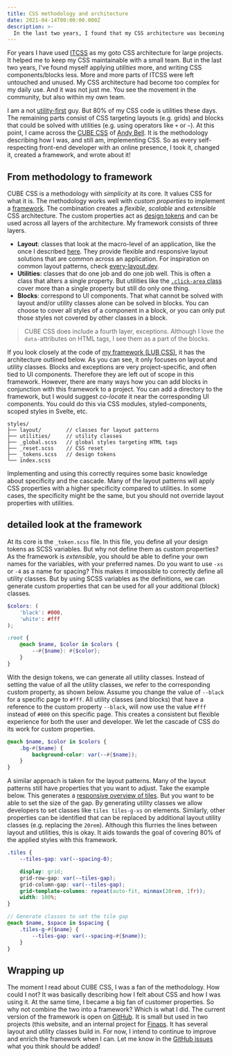 ```yaml
---
title: CSS methodology and architecture
date: 2021-04-14T00:00:00.000Z
description: >-
  In the last two years, I found that my CSS architecture was becoming too complex. But, utility-first frameworks were not doing it for me either. I needed a mix. Then came CUBE CSS and it all clicked.
---
```


For years I have used [ITCSS](https://www.xfive.co/blog/itcss-scalable-maintainable-css-architecture/) as my goto CSS architecture for large projects. It helped me to keep my CSS maintainable with a small team. But in the last two years, I've found myself applying _utilities_ more, and writing CSS components/blocks less. More and more parts of ITCSS were left untouched and unused. My CSS architecture had become too complex for my daily use. And it was not just me. You see the movement in the community, but also within my own team.

I am a not [utility-first](https://tailwindcss.com/) guy. But 80% of my CSS code is utilities these days. The remaining parts consist of CSS targeting layouts (e.g. grids) and blocks that could be solved with utilities (e.g. using operators like `+` or `~`). At this point, I came across the [CUBE CSS](https://cube.fyi/) of [Andy Bell](https://twitter.com/piccalilli_). It is the methodology describing how I was, and still am, implementing CSS. So as every self-respecting front-end developer with an online presence, I took it, changed it, created a framework, and wrote about it!

## From methodology to framework

CUBE CSS is a methodology with _simplicity_ at its core. It values CSS for what it is. The methodology works well with _custom properties_ to implement a [framework](https://github.com/kevtiq/lub-css). The combination creates a _flexible_, _scalable_ and _extensible_ CSS architecture. The custom properties act as [design tokens](https://css-tricks.com/what-are-design-tokens/) and can be used across all layers of the architecture. My framework consists of three layers.

- **Layout**: classes that look at the macro-level of an application, like the once I described [here](/writing/css-layout-patterns). They provide flexible and responsive layout solutions that are common across an application. For inspiration on common layout patterns, check [every-layout.dev](https://every-layout.dev).
- **Utilities**: classes that do one job and do one job well. This is often a class that alters a single property. But utilities like the [`.click-area` class](https://github.com/kevtiq/lub-css/blob/main/src/utilities/click-area.scss) cover more than a single property but still do only one thing.
- **Blocks**: correspond to UI components. That what cannot be solved with layout and/or utility classes alone can be solved in blocks. You can choose to cover all styles of a component in a block, or you can only put those styles not covered by other classes in a block.

> CUBE CSS does include a fourth layer, exceptions. Although I love the `data-`attributes on HTML tags, I see them as a part of the blocks.

If you look closely at the code of [my framework (LUB CSS)](https://github.com/kevtiq/lub-css), it has the architecture outlined below. As you can see, it only focuses on layout and utility classes. Blocks and exceptions are very project-specific, and often tied to UI components. Therefore they are left out of scope in this framework. However, there are many ways how you can add blocks in conjunction with this framework to a project. You can add a directory to the framework, but I would suggest _co-locate_ it near the corresponding UI components. You could do this via CSS modules, styled-components, scoped styles in Svelte, etc.

```
styles/
├── layout/        // classes for layout patterns
├── utilities/     // utility classes
├── _global.scss   // global styles targeting HTML tags
├── _reset.scss    // CSS reset
├── _tokens.scss   // design tokens
└── index.scss
```

Implementing and using this correctly requires some basic knowledge about specificity and the cascade. Many of the layout patterns will apply CSS properties with a higher specificity compared to utilities. In some cases, the specificity might be the same, but you should not override layout properties with utilities.

## detailed look at the framework

At its core is the `_token.scss` file. In this file, you define all your design tokens as SCSS variables. But why not define them as custom properties? As the framework is _extensible_, you should be able to define your own names for the variables, with your preferred names. Do you want to use `-xs` or `-4` as a name for spacing? This makes it impossible to correctly define all utility classes. But by using SCSS variables as the definitions, we can generate custom properties that can be used for all your additional (block) classes.

```scss
$colors: (
	'black': #000,
	'white': #fff
);

:root {
	@each $name, $color in $colors {
		--#{$name}: #{$color};
	}
}
```

With the design tokens, we can generate all utility classes. Instead of setting the value of all the utility classes, we refer to the corresponding custom property, as shown below. Assume you change the value of `--black` for a specific page to `#fff`. All utility classes (and blocks) that have a reference to the custom property `--black`, will now use the value `#fff` instead of `#000` on this specific page. This creates a consistent but flexible experience for both the user and developer. We let the cascade of CSS do its work for custom properties.

```scss
@each $name, $color in $colors {
	.bg-#{$name} {
		background-color: var(--#{$name});
	}
}
```

A similar approach is taken for the layout patterns. Many of the layout patterns still have properties that you want to adjust. Take the example below. This generates a [responsive overview of tiles](/writing/css-layout-patterns#responsive-multi-column-grid-system). But you want to be able to set the size of the gap. By generating utility classes we allow developers to set classes like `tiles tiles-g-xs` on elements. Similarly, other properties can be identified that can be replaced by additional layout utility classes (e.g. replacing the `20rem`). Although this flurries the lines between layout and utilities, this is okay. It aids towards the goal of covering 80% of the applied styles with this framework.

```scss
.tiles {
	--tiles-gap: var(--spacing-0);

	display: grid;
	grid-row-gap: var(--tiles-gap);
	grid-column-gap: var(--tiles-gap);
	grid-template-columns: repeat(auto-fit, minmax(20rem, 1fr));
	width: 100%;
}

// Generate classes to set the tile gap
@each $name, $space in $spacing {
	.tiles-g-#{$name} {
		--tiles-gap: var(--spacing-#{$name});
	}
}
```

## Wrapping up

The moment I read about CUBE CSS, I was a fan of the methodology. How could I not? It was basically describing how I felt about CSS and how I was using it. At the same time, I became a big fan of customer properties. So why not combine the two into a framework? Which is what I did. The current version of the framework is open on [GitHub](https://github.com/kevtiq/lub-css). It is small but used in two projects (this website, and an internal project for [Finaps](https://finaps.nl). It has several layout and utility classes build in. For now, I intend to continue to improve and enrich the framework when I can. Let me know in the [GitHub issues](https://github.com/kevtiq/lub-css/issues) what you think should be added!
